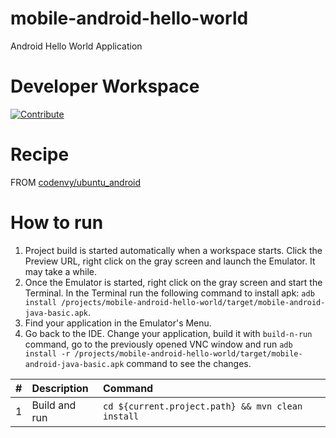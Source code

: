 # mobile-android-hello-world

Android Hello World Application

# Developer Workspace

[![Contribute](http://beta.codenvy.com/factory/resources/codenvy-contribute.svg)](http://beta.codenvy.com/f?id=pszp1h06t076k093)

# Recipe

FROM [codenvy/ubuntu_android](https://hub.docker.com/r/codenvy/ubuntu_android/)

# How to run

1. Project build is started automatically when a workspace starts. Click the Preview URL, right click on the gray screen and launch the Emulator. It may take a while. 
2. Once the Emulator is started, right click on the gray screen and start the Terminal. In the Terminal run the following command to install apk: `adb install /projects/mobile-android-hello-world/target/mobile-android-java-basic.apk`.
3. Find your application in the Emulator's Menu.
4. Go back to the IDE. Change your application, build it with `build-n-run` command, go to the previously opened VNC window and run `adb install -r /projects/mobile-android-hello-world/target/mobile-android-java-basic.apk` command to see the changes.

| #       | Description           | Command  |
| :------------- |:-------------| :-----|
| 1      | Build and run | `cd ${current.project.path} && mvn clean install` |

